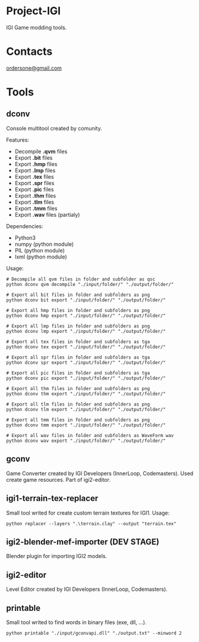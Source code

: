 # Project-IGI
IGI Game modding tools.


# Contacts
ordersone@gmail.com


# Tools

## dconv
Console multitool created by comunity.

Features:
- Decompile **.qvm** files
- Export **.bit** files
- Export **.hmp** files
- Export **.lmp** files
- Export **.tex** files
- Export **.spr** files
- Export **.pic** files
- Export **.thm** files
- Export **.tlm** files
- Export **.tmm** files
- Export **.wav** files (partialy)

Dependencies:
- Python3
- numpy (python module)
- PIL (python module)
- lxml (python module)

Usage:
```
# Decompile all qvm files in folder and subfolder as qsc
python dconv qvm decompile "./input/folder/" "./output/folder/"

# Export all bit files in folder and subfolders as png
python dconv bit export "./input/folder/" "./output/folder/"

# Export all hmp files in folder and subfolders as png
python dconv hmp export "./input/folder/" "./output/folder/"

# Export all lmp files in folder and subfolders as png
python dconv lmp export "./input/folder/" "./output/folder/"

# Export all tex files in folder and subfolders as tga
python dconv tex export "./input/folder/" "./output/folder/"

# Export all spr files in folder and subfolders as tga
python dconv spr export "./input/folder/" "./output/folder/"

# Export all pic files in folder and subfolders as tga
python dconv pic export "./input/folder/" "./output/folder/"

# Export all thm files in folder and subfolders as png
python dconv thm export "./input/folder/" "./output/folder/"

# Export all tlm files in folder and subfolders as png
python dconv tlm export "./input/folder/" "./output/folder/"

# Export all tmm files in folder and subfolders as png
python dconv tmm export "./input/folder/" "./output/folder/"

# Export all wav files in folder and subfolders as WaveForm wav
python dconv wav export "./input/folder/" "./output/folder/"
```

## gconv
Game Converter created by IGI Developers (InnerLoop, Codemasters).
Used create game resources.
Part of igi2-editor.


## igi1-terrain-tex-replacer
Small tool writed for create custom terrain textures for IGI1.
Usage:
```
python replacer --layers ".\terrain.clay" --output "terrain.tex"
```

## igi2-blender-mef-importer (DEV STAGE)
Blender plugin for importing IGI2 models.


## igi2-editor
Level Editor created by IGI Developers (InnerLoop, Codemasters).


## printable
Small tool writed to find words in binary files (exe, dll, ...).
```
python printable "./input/gconvapi.dll" "./output.txt" --minword 2
```